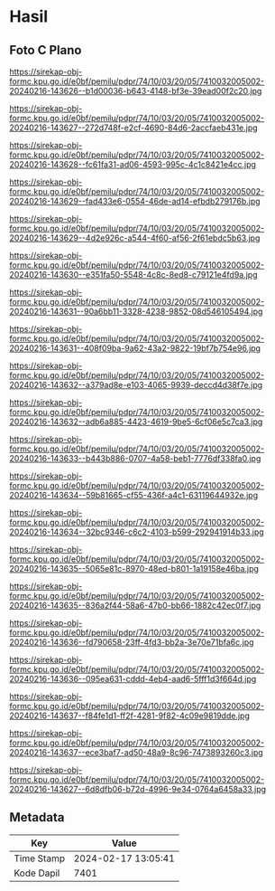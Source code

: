 # Hasil

## Foto C Plano

https://sirekap-obj-formc.kpu.go.id/e0bf/pemilu/pdpr/74/10/03/20/05/7410032005002-20240216-143626--b1d00036-b643-4148-bf3e-39ead00f2c20.jpg

https://sirekap-obj-formc.kpu.go.id/e0bf/pemilu/pdpr/74/10/03/20/05/7410032005002-20240216-143627--272d748f-e2cf-4690-84d6-2accfaeb431e.jpg

https://sirekap-obj-formc.kpu.go.id/e0bf/pemilu/pdpr/74/10/03/20/05/7410032005002-20240216-143628--fc61fa31-ad06-4593-995c-4c1c8421e4cc.jpg

https://sirekap-obj-formc.kpu.go.id/e0bf/pemilu/pdpr/74/10/03/20/05/7410032005002-20240216-143629--fad433e6-0554-46de-ad14-efbdb279176b.jpg

https://sirekap-obj-formc.kpu.go.id/e0bf/pemilu/pdpr/74/10/03/20/05/7410032005002-20240216-143629--4d2e926c-a544-4f60-af56-2f61ebdc5b63.jpg

https://sirekap-obj-formc.kpu.go.id/e0bf/pemilu/pdpr/74/10/03/20/05/7410032005002-20240216-143630--e351fa50-5548-4c8c-8ed8-c79121e4fd9a.jpg

https://sirekap-obj-formc.kpu.go.id/e0bf/pemilu/pdpr/74/10/03/20/05/7410032005002-20240216-143631--90a6bb11-3328-4238-9852-08d546105494.jpg

https://sirekap-obj-formc.kpu.go.id/e0bf/pemilu/pdpr/74/10/03/20/05/7410032005002-20240216-143631--408f09ba-9a62-43a2-9822-19bf7b754e96.jpg

https://sirekap-obj-formc.kpu.go.id/e0bf/pemilu/pdpr/74/10/03/20/05/7410032005002-20240216-143632--a379ad8e-e103-4065-9939-deccd4d38f7e.jpg

https://sirekap-obj-formc.kpu.go.id/e0bf/pemilu/pdpr/74/10/03/20/05/7410032005002-20240216-143632--adb6a885-4423-4619-9be5-6cf06e5c7ca3.jpg

https://sirekap-obj-formc.kpu.go.id/e0bf/pemilu/pdpr/74/10/03/20/05/7410032005002-20240216-143633--b443b886-0707-4a58-beb1-7776df338fa0.jpg

https://sirekap-obj-formc.kpu.go.id/e0bf/pemilu/pdpr/74/10/03/20/05/7410032005002-20240216-143634--59b81665-cf55-436f-a4c1-63119644932e.jpg

https://sirekap-obj-formc.kpu.go.id/e0bf/pemilu/pdpr/74/10/03/20/05/7410032005002-20240216-143634--32bc9346-c6c2-4103-b599-292941914b33.jpg

https://sirekap-obj-formc.kpu.go.id/e0bf/pemilu/pdpr/74/10/03/20/05/7410032005002-20240216-143635--5065e81c-8970-48ed-b801-1a19158e46ba.jpg

https://sirekap-obj-formc.kpu.go.id/e0bf/pemilu/pdpr/74/10/03/20/05/7410032005002-20240216-143635--836a2f44-58a6-47b0-bb66-1882c42ec0f7.jpg

https://sirekap-obj-formc.kpu.go.id/e0bf/pemilu/pdpr/74/10/03/20/05/7410032005002-20240216-143636--fd790658-23ff-4fd3-bb2a-3e70e71bfa6c.jpg

https://sirekap-obj-formc.kpu.go.id/e0bf/pemilu/pdpr/74/10/03/20/05/7410032005002-20240216-143636--095ea631-cddd-4eb4-aad6-5fff1d3f664d.jpg

https://sirekap-obj-formc.kpu.go.id/e0bf/pemilu/pdpr/74/10/03/20/05/7410032005002-20240216-143637--f84fe1d1-ff2f-4281-9f82-4c09e9819dde.jpg

https://sirekap-obj-formc.kpu.go.id/e0bf/pemilu/pdpr/74/10/03/20/05/7410032005002-20240216-143637--ece3baf7-ad50-48a9-8c96-7473893260c3.jpg

https://sirekap-obj-formc.kpu.go.id/e0bf/pemilu/pdpr/74/10/03/20/05/7410032005002-20240216-143627--6d8dfb06-b72d-4996-9e34-0764a6458a33.jpg


## Metadata

| Key        | Value               |
| ---------- | ------------------- |
| Time Stamp | 2024-02-17 13:05:41 |
| Kode Dapil | 7401                |



